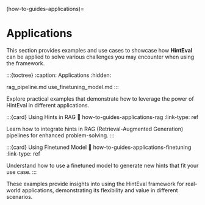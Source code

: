 (how-to-guides-applications)=

# Applications

This section provides examples and use cases to showcase how **HintEval** can be applied to solve various challenges you may encounter when using the framework.

:::{toctree}
:caption: Applications
:hidden:

rag_pipeline.md
use_finetuning_model.md
:::


Explore practical examples that demonstrate how to leverage the power of HintEval in different applications.

:::{card} Using Hints in RAG
:link: how-to-guides-applications-rag
:link-type: ref

Learn how to integrate hints in RAG (Retrieval-Augmented Generation) pipelines for enhanced problem-solving.
:::

:::{card} Using Finetuned Model
:link: how-to-guides-applications-finetuning
:link-type: ref

Understand how to use a finetuned model to generate new hints that fit your use case.
:::

These examples provide insights into using the HintEval framework for real-world applications, demonstrating its flexibility and value in different scenarios.